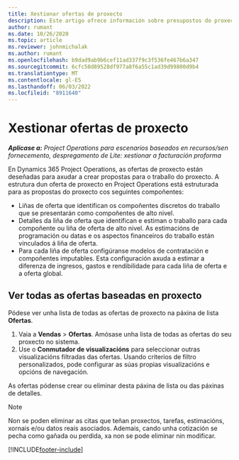 ```yaml
---
title: Xestionar ofertas de proxecto
description: Este artigo ofrece información sobre presupostos do proxecto.
author: rumant
ms.date: 10/26/2020
ms.topic: article
ms.reviewer: johnmichalak
ms.author: rumant
ms.openlocfilehash: b9dad9ab9b6cef11ad337f9c3f536fe467b6a347
ms.sourcegitcommit: 6cfc50d89528df977a8f6a55c1ad39d99800d9b4
ms.translationtype: MT
ms.contentlocale: gl-ES
ms.lasthandoff: 06/03/2022
ms.locfileid: "8911640"
---
```

# <a name="manage-project-quotes"></a>Xestionar ofertas de proxecto

_**Aplícase a:** Project Operations para escenarios baseados en recursos/sen fornecemento, despregamento de Lite: xestionar a facturación proforma_

En Dynamics 365 Project Operations, as ofertas de proxecto están deseñadas para axudar a crear propostas para o traballo do proxecto. A estrutura dun oferta de proxecto en Project Operations está estruturada para as propostas do proxecto cos seguintes compoñentes:

  - Liñas de oferta que identifican os compoñentes discretos do traballo que se presentarán como compoñentes de alto nivel.
  - Detalles da liña de oferta que identifican e estiman o traballo para cada compoñente ou liña de oferta de alto nivel. As estimacións de programación ou datas e os aspectos financeiros do traballo están vinculados á liña de oferta.
  - Para cada liña de oferta configúranse modelos de contratación e compoñentes imputables. Esta configuración axuda a estimar a diferenza de ingresos, gastos e rendibilidade para cada liña de oferta e a oferta global.

## <a name="view-all-project-based-quotes"></a>Ver todas as ofertas baseadas en proxecto

Pódese ver unha lista de todas as ofertas de proxecto na páxina de lista **Ofertas**. 

1. Vaia a **Vendas** > **Ofertas**. Amósase unha lista de todas as ofertas do seu proxecto no sistema. 
2. Use o **Conmutador de visualizacións** para seleccionar outras visualizacións filtradas das ofertas. Usando criterios de filtro personalizados, pode configurar as súas propias visualizacións e opcións de navegación.

As ofertas pódense crear ou eliminar desta páxina de lista ou das páxinas de detalles.

 > [!NOTE]
 > Non se poden eliminar as citas que teñan proxectos, tarefas, estimacións, xornais e/ou datos reais asociados. Ademais, cando unha cotización se pecha como gañada ou perdida, xa non se pode eliminar nin modificar. 


[!INCLUDE[footer-include](../../includes/footer-banner.md)]
